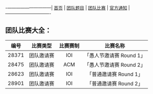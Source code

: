 -——————————|  [首页](https://andysun06.github.io/noip-zcyqsxz/)  |  [团队题目](https://andysun06.github.io/noip-zcyqsxz-tdtm/)  |  [团队比赛](https://andysun06.github.io/noip-zcyqsxz-tdbs/)  |  [官方通知]()  |——————————-

## 团队比赛大全：

|编号|比赛类型|比赛赛制|比赛名称|
|:--:|:--:|:--:|:--:|
|28371|团队邀请赛|IOI|「愚人节邀请赛 Round 1」|
|28475|团队邀请赛|ACM|「愚人节邀请赛 Round 2」|
|28623|团队邀请赛|IOI|「普通邀请赛 Round 1」|
|28901|团队邀请赛|IOI|「普通邀请赛 Round 2」|
